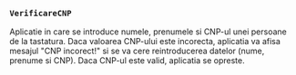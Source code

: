 ### `VerificareCNP` 
Aplicatie in care se introduce numele, prenumele si CNP-ul unei persoane de la tastatura. Daca valoarea 
CNP-ului este incorecta, aplicatia va afisa mesajul "CNP incorect!" si se va cere reintroducerea datelor 
(nume, prenume si CNP).
Daca CNP-ul este valid, aplicatia se opreste. 

